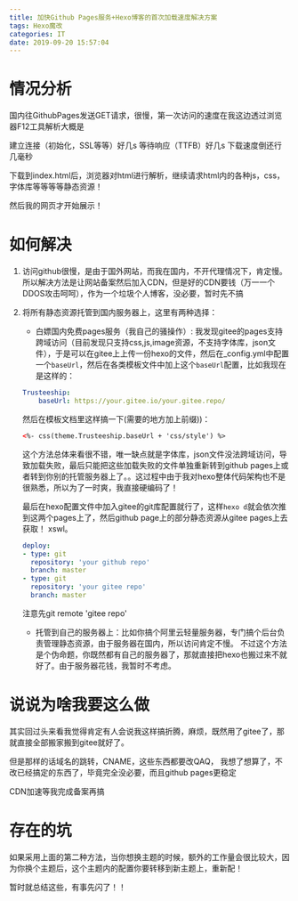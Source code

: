 ```yaml
---
title: 加快Github Pages服务+Hexo博客的首次加载速度解决方案
tags: Hexo魔改
categories: IT
date: 2019-09-20 15:57:04
---
```


# 情况分析

国内往GithubPages发送GET请求，很慢，第一次访问的速度在我这边透过浏览器F12工具解析大概是

建立连接（初始化，SSL等等）好几s
等待响应（TTFB）好几s
下载速度倒还行几毫秒


下载到index.html后，浏览器对html进行解析，继续请求html内的各种js，css，字体库等等等等静态资源！

然后我的网页才开始展示！

# 如何解决

1. 访问github很慢，是由于国外网站，而我在国内，不开代理情况下，肯定慢。所以解决方法是让网站备案然后加入CDN，但是好的CDN要钱（万一一个DDOS攻击呵呵），作为一个垃圾个人博客，没必要，暂时先不搞

2. 将所有静态资源托管到国内服务器上，这里有两种选择：
    - 白嫖国内免费pages服务（我自己的骚操作）: 我发现gitee的pages支持跨域访问（目前发现只支持css,js,image资源，不支持字体库，json文件），于是可以在gitee上上传一份hexo的文件，然后在_config.yml中配置一个`baseUrl`，然后在各类模板文件中加上这个`baseUrl`配置，比如我现在是这样的：
    ```yml
    Trusteeship:
        baseUrl: https://your.gitee.io/your.gitee.repo/
    ```
    然后在模板文档里这样搞一下(需要的地方加上前缀))：
    ```html
    <%- css(theme.Trusteeship.baseUrl + 'css/style') %>
    ```
    这个方法总体来看很不错，唯一缺点就是字体库，json文件没法跨域访问，导致加载失败，最后只能把这些加载失败的文件单独重新转到github pages上或者转到你别的托管服务器上了。。这过程中由于我对hexo整体代码架构也不是很熟悉，所以为了一时爽，我直接硬编码了！

    最后在hexo配置文件中加入gitee的git库配置就行了，这样`hexo d`就会依次推到这两个pages上了，然后github page上的部分静态资源从gitee pages上去获取！ xswl。
    ```yml
    deploy:
    - type: git
      repository: 'your github repo'
      branch: master
    - type: git
      repository: 'your gitee repo'
      branch: master
    ```
    注意先git remote 'gitee repo'
    

    - 托管到自己的服务器上：比如你搞个阿里云轻量服务器，专门搞个后台负责管理静态资源，由于服务器在国内，所以访问肯定不慢。 不过这个方法是个伪命题，你既然都有自己的服务器了，那就直接把hexo也搬过来不就好了。由于服务器花钱，我暂时不考虑。

# 说说为啥我要这么做

其实回过头来看我觉得肯定有人会说我这样搞折腾，麻烦，既然用了gitee了，那就直接全部搬家搬到gitee就好了。 

但是那样的话域名的跳转，CNAME，这些东西都要改QAQ， 我想了想算了，不改已经搞定的东西了，毕竟完全没必要，而且github pages更稳定

CDN加速等我完成备案再搞

# 存在的坑

如果采用上面的第二种方法，当你想换主题的时候，额外的工作量会很比较大，因为你换个主题后，这个主题内的配置你要转移到新主题上，重新配！

暂时就总结这些，有事先闪了！！

